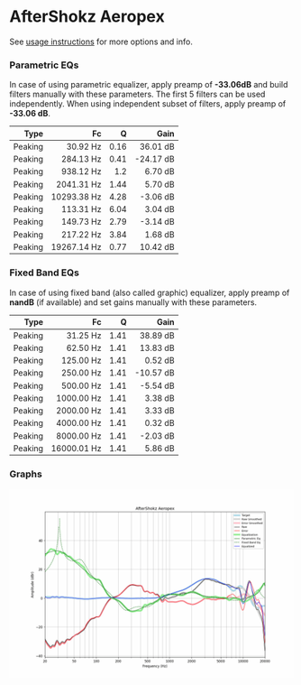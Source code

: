 # AfterShokz Aeropex
See [usage instructions](https://github.com/jaakkopasanen/AutoEq#usage) for more options and info.

### Parametric EQs
In case of using parametric equalizer, apply preamp of **-33.06dB** and build filters manually
with these parameters. The first 5 filters can be used independently.
When using independent subset of filters, apply preamp of **-33.06 dB**.

| Type    | Fc          |    Q | Gain      |
|--------:|------------:|-----:|----------:|
| Peaking | 30.92 Hz    | 0.16 | 36.01 dB  |
| Peaking | 284.13 Hz   | 0.41 | -24.17 dB |
| Peaking | 938.12 Hz   | 1.2  | 6.70 dB   |
| Peaking | 2041.31 Hz  | 1.44 | 5.70 dB   |
| Peaking | 10293.38 Hz | 4.28 | -3.06 dB  |
| Peaking | 113.31 Hz   | 6.04 | 3.04 dB   |
| Peaking | 149.73 Hz   | 2.79 | -3.14 dB  |
| Peaking | 217.22 Hz   | 3.84 | 1.68 dB   |
| Peaking | 19267.14 Hz | 0.77 | 10.42 dB  |

### Fixed Band EQs
In case of using fixed band (also called graphic) equalizer, apply preamp of **nandB**
(if available) and set gains manually with these parameters.

| Type    | Fc          |    Q | Gain      |
|--------:|------------:|-----:|----------:|
| Peaking | 31.25 Hz    | 1.41 | 38.89 dB  |
| Peaking | 62.50 Hz    | 1.41 | 13.83 dB  |
| Peaking | 125.00 Hz   | 1.41 | 0.52 dB   |
| Peaking | 250.00 Hz   | 1.41 | -10.57 dB |
| Peaking | 500.00 Hz   | 1.41 | -5.54 dB  |
| Peaking | 1000.00 Hz  | 1.41 | 3.38 dB   |
| Peaking | 2000.00 Hz  | 1.41 | 3.33 dB   |
| Peaking | 4000.00 Hz  | 1.41 | 0.32 dB   |
| Peaking | 8000.00 Hz  | 1.41 | -2.03 dB  |
| Peaking | 16000.01 Hz | 1.41 | 5.86 dB   |

### Graphs
![](./AfterShokz%20Aeropex.png)
